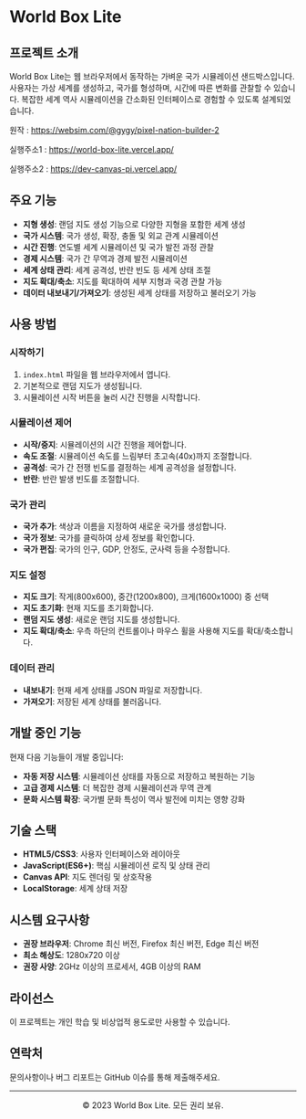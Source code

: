 # World Box Lite

## 프로젝트 소개

World Box Lite는 웹 브라우저에서 동작하는 가벼운 국가 시뮬레이션 샌드박스입니다. 사용자는 가상 세계를 생성하고, 국가를 형성하며, 시간에 따른 변화를 관찰할 수 있습니다. 복잡한 세계 역사 시뮬레이션을 간소화된 인터페이스로 경험할 수 있도록 설계되었습니다.

원작 : https://websim.com/@gygy/pixel-nation-builder-2

실행주소1 : https://world-box-lite.vercel.app/

실행주소2 : https://dev-canvas-pi.vercel.app/

## 주요 기능

- **지형 생성**: 랜덤 지도 생성 기능으로 다양한 지형을 포함한 세계 생성
- **국가 시스템**: 국가 생성, 확장, 충돌 및 외교 관계 시뮬레이션
- **시간 진행**: 연도별 세계 시뮬레이션 및 국가 발전 과정 관찰
- **경제 시스템**: 국가 간 무역과 경제 발전 시뮬레이션
- **세계 상태 관리**: 세계 공격성, 반란 빈도 등 세계 상태 조절
- **지도 확대/축소**: 지도를 확대하여 세부 지형과 국경 관찰 가능
- **데이터 내보내기/가져오기**: 생성된 세계 상태를 저장하고 불러오기 가능

## 사용 방법

### 시작하기

1. `index.html` 파일을 웹 브라우저에서 엽니다.
2. 기본적으로 랜덤 지도가 생성됩니다.
3. 시뮬레이션 시작 버튼을 눌러 시간 진행을 시작합니다.

### 시뮬레이션 제어

- **시작/중지**: 시뮬레이션의 시간 진행을 제어합니다.
- **속도 조절**: 시뮬레이션 속도를 느림부터 초고속(40x)까지 조절합니다.
- **공격성**: 국가 간 전쟁 빈도를 결정하는 세계 공격성을 설정합니다.
- **반란**: 반란 발생 빈도를 조절합니다.

### 국가 관리

- **국가 추가**: 색상과 이름을 지정하여 새로운 국가를 생성합니다.
- **국가 정보**: 국가를 클릭하여 상세 정보를 확인합니다.
- **국가 편집**: 국가의 인구, GDP, 안정도, 군사력 등을 수정합니다.

### 지도 설정

- **지도 크기**: 작게(800x600), 중간(1200x800), 크게(1600x1000) 중 선택
- **지도 초기화**: 현재 지도를 초기화합니다.
- **랜덤 지도 생성**: 새로운 랜덤 지도를 생성합니다.
- **지도 확대/축소**: 우측 하단의 컨트롤이나 마우스 휠을 사용해 지도를 확대/축소합니다.

### 데이터 관리

- **내보내기**: 현재 세계 상태를 JSON 파일로 저장합니다.
- **가져오기**: 저장된 세계 상태를 불러옵니다.

## 개발 중인 기능

현재 다음 기능들이 개발 중입니다:

- **자동 저장 시스템**: 시뮬레이션 상태를 자동으로 저장하고 복원하는 기능
- **고급 경제 시스템**: 더 복잡한 경제 시뮬레이션과 무역 관계
- **문화 시스템 확장**: 국가별 문화 특성이 역사 발전에 미치는 영향 강화

## 기술 스택

- **HTML5/CSS3**: 사용자 인터페이스와 레이아웃
- **JavaScript(ES6+)**: 핵심 시뮬레이션 로직 및 상태 관리
- **Canvas API**: 지도 렌더링 및 상호작용
- **LocalStorage**: 세계 상태 저장

## 시스템 요구사항

- **권장 브라우저**: Chrome 최신 버전, Firefox 최신 버전, Edge 최신 버전
- **최소 해상도**: 1280x720 이상
- **권장 사양**: 2GHz 이상의 프로세서, 4GB 이상의 RAM

## 라이선스

이 프로젝트는 개인 학습 및 비상업적 용도로만 사용할 수 있습니다.

## 연락처

문의사항이나 버그 리포트는 GitHub 이슈를 통해 제출해주세요.

---

<div align="center">
  <p>© 2023 World Box Lite. 모든 권리 보유.</p>
</div> 